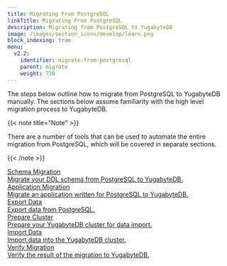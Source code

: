 ```yaml
---
title: Migrating From PostgreSQL
linkTitle: Migrating From PostgreSQL
description: Migrating from PostgreSQL to YugabyteDB
image: /images/section_icons/develop/learn.png
block_indexing: true
menu:
  v2.2:
    identifier: migrate-from-postgresql
    parent: migrate
    weight: 730
---
```


The steps below outline how to migrate from PostgreSQL to YugabyteDB manually. The sections below assume familiarity with the high level migration process to YugabyteDB. 

{{< note title="Note" >}}

There are a number of tools that can be used to automate the entire migration from PostgreSQL, which will be covered in separate sections.

{{< /note >}}


<div class="row">

  <div class="col-12 col-md-6 col-lg-12 col-xl-6">
    <a class="section-link icon-offset" href="migrate-schema/">
      <div class="head">
        <div class="icon">
          <i class="icon-database-alt2"></i>
        </div>
        <div class="title">Schema Migration</div>
      </div>
      <div class="body">
        Migrate your DDL schema from PostgreSQL to YugabyteDB.
      </div>
    </a>
  </div>

  <div class="col-12 col-md-6 col-lg-12 col-xl-6">
    <a class="section-link icon-offset" href="migrate-application/">
      <div class="head">
        <div class="icon">
          <i class="icon-database-alt2"></i>
        </div>
        <div class="title">Application Migration</div>
      </div>
      <div class="body">
        Migrate an application written for PostgreSQL to YugabyteDB.
      </div>
    </a>
  </div>

  <div class="col-12 col-md-6 col-lg-12 col-xl-6">
    <a class="section-link icon-offset" href="export-data/">
      <div class="head">
        <div class="icon">
          <i class="icon-database-alt2"></i>
        </div>
        <div class="title">Export Data</div>
      </div>
      <div class="body">
        Export data from PostgreSQL.
      </div>
    </a>
  </div>

  <div class="col-12 col-md-6 col-lg-12 col-xl-6">
    <a class="section-link icon-offset" href="prepare-cluster/">
      <div class="head">
        <div class="icon">
          <i class="icon-database-alt2"></i>
        </div>
        <div class="title">Prepare Cluster</div>
      </div>
      <div class="body">
        Prepare your YugabyteDB cluster for data import.
      </div>
    </a>
  </div>

  <div class="col-12 col-md-6 col-lg-12 col-xl-6">
    <a class="section-link icon-offset" href="import-data/">
      <div class="head">
        <div class="icon">
          <i class="icon-database-alt2"></i>
        </div>
        <div class="title">Import Data</div>
      </div>
      <div class="body">
        Import data into the YugabyteDB cluster.
      </div>
    </a>
  </div>

  <div class="col-12 col-md-6 col-lg-12 col-xl-6">
    <a class="section-link icon-offset" href="verify-migration/">
      <div class="head">
        <div class="icon">
          <i class="icon-database-alt2"></i>
        </div>
        <div class="title">Verify Migration</div>
      </div>
      <div class="body">
        Verify the result of the migration to YugabyteDB.
      </div>
    </a>
  </div>

</div>
